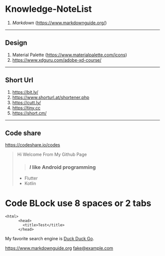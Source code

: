 # Knowledge-NoteList

1. *Markdown*  (https://www.markdownguide.org/)

---
##  **Design** 
1. Material Palette (https://www.materialpalette.com/icons)
2. https://www.xdguru.com/adobe-xd-course/
---

## Short Url 
1. https://bit.ly/
2. https://www.shorturl.at/shortener.php
3. https://cutt.ly/
4. https://tiny.cc
5. https://short.cm/

---
## Code share
https://codeshare.io/codes

> Hi Welcome From My Github Page
>> ### *I* like Android programming
> - Flutter
> - Kotlin

# Code BLock use 8 spaces or 2 tabs
    <html>
          <head>
            <title>Test</title>
          </head>
          
My favorite search engine is [Duck Duck Go](https://duckduckgo.com).

<https://www.markdownguide.org>
<fake@example.com>
